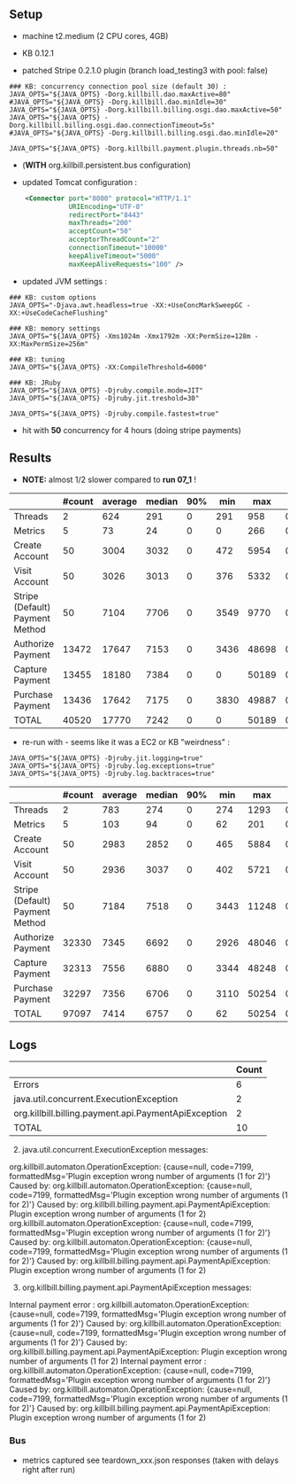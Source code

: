 ## Setup

- machine t2.medium (2 CPU cores, 4GB)

- KB 0.12.1
- patched Stripe 0.2.1.0 plugin (branch load_testing3 with pool: false)

```
### KB: concurrency connection pool size (default 30) :
JAVA_OPTS="${JAVA_OPTS} -Dorg.killbill.dao.maxActive=80"
#JAVA_OPTS="${JAVA_OPTS} -Dorg.killbill.dao.minIdle=30"
JAVA_OPTS="${JAVA_OPTS} -Dorg.killbill.billing.osgi.dao.maxActive=50"
JAVA_OPTS="${JAVA_OPTS} -Dorg.killbill.billing.osgi.dao.connectionTimeout=5s"
#JAVA_OPTS="${JAVA_OPTS} -Dorg.killbill.billing.osgi.dao.minIdle=20"

JAVA_OPTS="${JAVA_OPTS} -Dorg.killbill.payment.plugin.threads.nb=50"
```

- (**WITH** org.killbill.persistent.bus configuration)

- updated Tomcat configuration :
```xml
    <Connector port="8080" protocol="HTTP/1.1"
               URIEncoding="UTF-8"
               redirectPort="8443"
               maxThreads="200"
               acceptCount="50"
               acceptorThreadCount="2"
               connectionTimeout="10000"
               keepAliveTimeout="5000"
               maxKeepAliveRequests="100" />
```

- updated JVM settings :
```
### KB: custom options
JAVA_OPTS="-Djava.awt.headless=true -XX:+UseConcMarkSweepGC -XX:+UseCodeCacheFlushing"

### KB: memory settings
JAVA_OPTS="${JAVA_OPTS} -Xms1024m -Xmx1792m -XX:PermSize=128m -XX:MaxPermSize=256m"

### KB: tuning
JAVA_OPTS="${JAVA_OPTS} -XX:CompileThreshold=6000"

### KB: JRuby
JAVA_OPTS="${JAVA_OPTS} -Djruby.compile.mode=JIT"
JAVA_OPTS="${JAVA_OPTS} -Djruby.jit.treshold=30"

JAVA_OPTS="${JAVA_OPTS} -Djruby.compile.fastest=true"
```

- hit with **50** concurrency for 4 hours (doing stripe payments)

## Results

* **NOTE:** almost 1/2 slower compared to **run 07_1** !

|                                 | #count | average | median | 90% |  min |   max |   errors | bandwidth |
| ------------------------------- | ------ | ------- | ------ | --- | ---- | ----- | -------- | --------- |
|                         Threads |      2 |     624 |    291 |   0 |  291 |   958 | 0.00000% |    0.01/s |
|                         Metrics |      5 |      73 |     24 |   0 |    0 |   266 | 0.40000% |    0.01/s |
|                  Create Account |     50 |    3004 |   3032 |   0 |  472 |  5954 | 0.00000% |     1.3/s |
|                   Visit Account |     50 |    3026 |   3013 |   0 |  376 |  5332 | 0.00000% |    1.77/s |
| Stripe (Default) Payment Method |     50 |    7104 |   7706 |   0 | 3549 |  9770 | 0.00000% |    1.08/s |
|               Authorize Payment |  13472 |   17647 |   7153 |   0 | 3436 | 48698 | 0.00015% |    0.82/s |
|                 Capture Payment |  13455 |   18180 |   7384 |   0 |    0 | 50189 | 0.00015% |    0.73/s |
|                Purchase Payment |  13436 |   17642 |   7175 |   0 | 3830 | 49887 | 0.00000% |    0.82/s |
|                           TOTAL |  40520 |   17770 |   7242 |   0 |    0 | 50189 | 0.00015% |     2.4/s |

* re-run with - seems like it was a EC2 or KB "weirdness" :
```
JAVA_OPTS="${JAVA_OPTS} -Djruby.jit.logging=true"
JAVA_OPTS="${JAVA_OPTS} -Djruby.log.exceptions=true"
JAVA_OPTS="${JAVA_OPTS} -Djruby.log.backtraces=true"
```

|                                 | #count | average | median | 90% |  min |   max |   errors | bandwidth |
| ------------------------------- | ------ | ------- | ------ | --- | ---- | ----- | -------- | --------- |
|                         Threads |      2 |     783 |    274 |   0 |  274 |  1293 | 0.00000% |    0.01/s |
|                         Metrics |      5 |     103 |     94 |   0 |   62 |   201 | 0.00000% |    0.02/s |
|                  Create Account |     50 |    2983 |   2852 |   0 |  465 |  5884 | 0.00000% |    1.27/s |
|                   Visit Account |     50 |    2936 |   3037 |   0 |  402 |  5721 | 0.00000% |    1.75/s |
| Stripe (Default) Payment Method |     50 |    7184 |   7518 |   0 | 3443 | 11248 | 0.00000% |    1.08/s |
|               Authorize Payment |  32330 |    7345 |   6692 |   0 | 2926 | 48046 | 0.00000% |    1.98/s |
|                 Capture Payment |  32313 |    7556 |   6880 |   0 | 3344 | 48248 | 0.00000% |    1.74/s |
|                Purchase Payment |  32297 |    7356 |   6706 |   0 | 3110 | 50254 | 0.00000% |    1.98/s |
|                           TOTAL |  97097 |    7414 |   6757 |   0 |   62 | 50254 | 0.00000% |    5.73/s |


## Logs

|                                                       | Count |
| ----------------------------------------------------- | ----- |
|                                                Errors |     6 |
|               java.util.concurrent.ExecutionException |     2 |
|  org.killbill.billing.payment.api.PaymentApiException |     2 |
|                                                 TOTAL |    10 |


2. java.util.concurrent.ExecutionException messages:

  org.killbill.automaton.OperationException: {cause=null, code=7199, formattedMsg='Plugin exception wrong number of arguments (1 for 2)'}
    Caused by: org.killbill.automaton.OperationException: {cause=null, code=7199, formattedMsg='Plugin exception wrong number of arguments (1 for 2)'}
    Caused by: org.killbill.billing.payment.api.PaymentApiException: Plugin exception wrong number of arguments (1 for 2)
  org.killbill.automaton.OperationException: {cause=null, code=7199, formattedMsg='Plugin exception wrong number of arguments (1 for 2)'}
    Caused by: org.killbill.automaton.OperationException: {cause=null, code=7199, formattedMsg='Plugin exception wrong number of arguments (1 for 2)'}
    Caused by: org.killbill.billing.payment.api.PaymentApiException: Plugin exception wrong number of arguments (1 for 2)


3. org.killbill.billing.payment.api.PaymentApiException messages:

  Internal payment error : org.killbill.automaton.OperationException: {cause=null, code=7199, formattedMsg='Plugin exception wrong number of arguments (1 for 2)'}
    Caused by: org.killbill.automaton.OperationException: {cause=null, code=7199, formattedMsg='Plugin exception wrong number of arguments (1 for 2)'}
    Caused by: org.killbill.billing.payment.api.PaymentApiException: Plugin exception wrong number of arguments (1 for 2)
  Internal payment error : org.killbill.automaton.OperationException: {cause=null, code=7199, formattedMsg='Plugin exception wrong number of arguments (1 for 2)'}
    Caused by: org.killbill.automaton.OperationException: {cause=null, code=7199, formattedMsg='Plugin exception wrong number of arguments (1 for 2)'}
    Caused by: org.killbill.billing.payment.api.PaymentApiException: Plugin exception wrong number of arguments (1 for 2)


### Bus

- metrics captured see teardown_xxx.json responses (taken with delays right after run)
